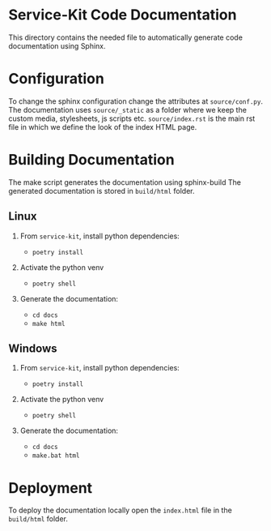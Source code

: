 # Service-Kit Code Documentation

This directory contains the needed file to automatically generate code documentation using Sphinx.

# Configuration

To change the sphinx configuration change the attributes at `source/conf.py`.
The documentation uses `source/_static` as a folder where we keep the custom media, stylesheets, js scripts etc.
`source/index.rst` is the main rst file in which we define the look of the index HTML page.

# Building Documentation

The make script generates the documentation using sphinx-build
The generated documentation is stored in `build/html` folder.

## Linux

1. From `service-kit`, install python dependencies:
    - `poetry install`

1. Activate the python venv

    - `poetry shell`

1. Generate the documentation:
    - `cd docs`
    - `make html`


## Windows

1. From `service-kit`, install python dependencies:
    - `poetry install`

1. Activate the python venv

    - `poetry shell`

1. Generate the documentation:
   - `cd docs`
   - `make.bat html`


# Deployment

To deploy the documentation locally open the `index.html` file in the `build/html` folder.
